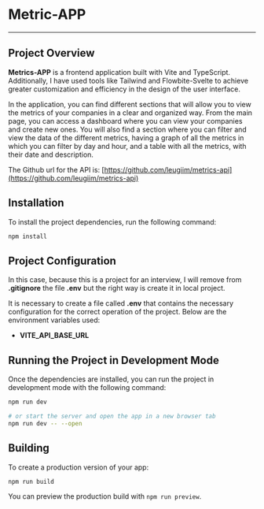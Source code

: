 # Metric-APP

---

## Project Overview

**Metrics-APP** is a frontend application built with Vite and TypeScript. Additionally, I have used tools like Tailwind and Flowbite-Svelte to achieve greater customization and efficiency in the design of the user interface.

In the application, you can find different sections that will allow you to view the metrics of your companies in a clear and organized way. From the main page, you can access a dashboard where you can view your companies and create new ones. You will also find a section where you can filter and view the data of the different metrics, having a graph of all the metrics in which you can filter by day and hour, and a table with all the metrics, with their date and description.

The Github url for the API is: [https://github.com/leugiim/metrics-api](https://github.com/leugiim/metrics-api)

## Installation

To install the project dependencies, run the following command:

```bash
npm install
```

## Project Configuration

In this case, because this is a project for an interview, I will remove from **.gitignore** the file **.env** but the right way is create it in local project.

It is necessary to create a file called **.env** that contains the necessary configuration for the correct operation of the project. Below are the environment variables used:

- **VITE_API_BASE_URL**

## Running the Project in Development Mode

Once the dependencies are installed, you can run the project in development mode with the following command:

```bash
npm run dev

# or start the server and open the app in a new browser tab
npm run dev -- --open
```

## Building

To create a production version of your app:

```bash
npm run build
```

You can preview the production build with `npm run preview`.
